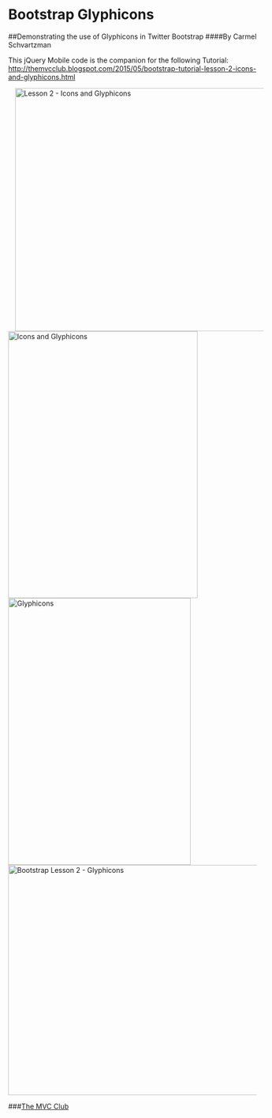 # Bootstrap Glyphicons
##Demonstrating the use of Glyphicons in Twitter Bootstrap
####By Carmel Schvartzman

This jQuery Mobile code is the companion for the following Tutorial:
 http://themvcclub.blogspot.com/2015/05/bootstrap-tutorial-lesson-2-icons-and-glyphicons.html

<a href="http://themvcclub.blogspot.com/2015/05/bootstrap-tutorial-lesson-2-icons-and-glyphicons.html" imageanchor="1" target="_self" style="margin-left: 1em; margin-right: 1em;">


<img alt=" Lesson 2 - Icons and Glyphicons        " border="0" height="492" src="http://2.bp.blogspot.com/-Ivv7QXM_i1s/VVx6etipb1I/AAAAAAAAK3k/cb7n2F8q_vU/s540/10.png" width="540" />


<img alt=" Icons and Glyphicons        " border="0" height="540" src="http://4.bp.blogspot.com/-vRO-9gj-xRc/VVx6ekg8BTI/AAAAAAAAK30/02izACJgBQ0/s540/11.png" width="384" />

<img alt=" Glyphicons        " border="0" height="540" src="http://4.bp.blogspot.com/-bqSSnK6A7-g/VVx6fV4nrJI/AAAAAAAAK34/vmGTaBdKtHE/s540/12.png" width="370" />

<img alt="Bootstrap  Lesson 2 - Glyphicons        " border="0" height="466" src="http://3.bp.blogspot.com/-IkqNeYLCNT8/VVx6fm0XhJI/AAAAAAAAK4c/gDVlBH9z-VY/s540/13.png" width="540" />

</a>

###<a href="http://themvcclub.blogspot.com/"   target="_new"  >The MVC Club</a>

